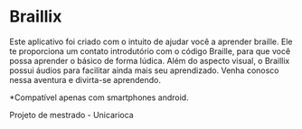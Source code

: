 # Braillix

Este aplicativo foi criado com o intuito de ajudar você a aprender braille. Ele te proporciona um contato introdutório com o código Braille, para que você possa aprender o básico de forma lúdica. Além do aspecto visual, o Braillix possui áudios para facilitar ainda mais seu aprendizado. Venha conosco nessa aventura e divirta-se aprendendo.

*Compatível apenas com smartphones android.

Projeto de mestrado - Unicarioca
